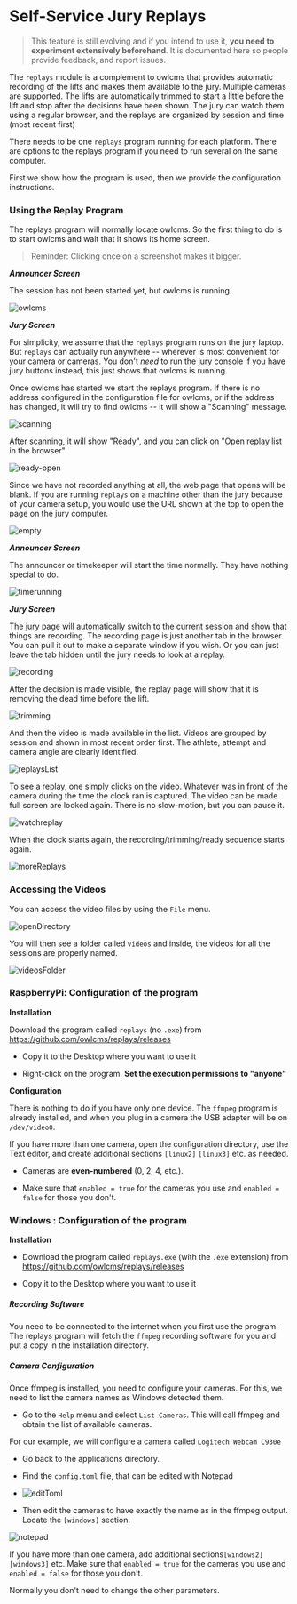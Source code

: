 # Self-Service Jury Replays

> This feature is still evolving and if you intend to use it, **you need to experiment extensively beforehand**.  It is documented here so people provide feedback, and report issues.

The `replays` module is a complement to owlcms that provides automatic recording of the lifts and makes them available to the jury.  Multiple cameras are supported. The lifts are automatically trimmed to start a little before the lift and stop after the decisions have been shown.  The jury can watch them using a regular browser, and the replays are organized by session and time (most recent first)

There needs to be one `replays` program running for each platform.   There are options to the replays program if you need to run several on the same computer.

First we show how the program is used, then we provide the configuration instructions.

### Using the Replay Program

The replays program will normally locate owlcms.  So the first thing to do is to start owlcms and wait that it shows its home screen.

> Reminder: Clicking once on a screenshot makes it bigger.

***Announcer Screen***

The session has not been started yet, but owlcms is running.

![owlcms](nimg/4100replays/owlcms.png)

***Jury Screen***

For simplicity, we assume that the `replays` program runs on the jury laptop.  But `replays` can actually run anywhere -- wherever is most convenient for your camera or cameras.  You don't *need* to run the jury console if you have jury buttons instead, this just shows that owlcms is running.

Once owlcms has started  we start the replays program.  If there is no address configured in the configuration file for owlcms, or if the address has changed, it will try to find owlcms -- it will show a "Scanning" message.  

![scanning](nimg/4100replays/scanning.png)

After scanning, it will show "Ready", and you can click on "Open replay list in the browser"

![ready-open](nimg/4100replays/ready-open.png)

Since we have not recorded anything at all, the web page that opens will be blank.  If you are running `replays` on a machine other than the jury because of your camera setup, you would use the URL shown at the top to open the page on the jury computer.

![empty](nimg/4100replays/empty.png)

***Announcer Screen***

The announcer or timekeeper will start the time normally.  They have nothing special to do.

![timerunning](nimg/4100replays/timerunning.png)

***Jury Screen***

The jury page will automatically switch to the current session and show that things are recording.  The recording page is just another tab in the browser.  You can pull it out to make a separate window if you wish. Or you can just leave the tab hidden until the jury needs to look at a replay.

![recording](nimg/4100replays/recording.png)

After the decision is made visible, the replay page will show that it is removing the dead time before the lift.

![trimming](nimg/4100replays/trimming.png)

And then the video is made available in the list.  Videos are grouped by session and shown in most recent order first.  The athlete, attempt and camera angle are clearly identified.

![replaysList](nimg/4100replays/replaysList.png)

To see a replay, one simply clicks on the video.  Whatever was in front of the camera during the time the clock ran is captured.  The video can be made full screen are looked again.  There is no slow-motion, but you can pause it.

![watchreplay](nimg/4100replays/watchreplay.png)

When the clock starts again, the recording/trimming/ready sequence starts again.

![moreReplays](nimg/4100replays/moreReplays.png)

### Accessing the Videos

You can access the video files by using the `File` menu.

![openDirectory](nimg/4100replays/openDirectory.png)

You will then see a folder called `videos` and inside, the videos for all the sessions are properly named.

![videosFolder](nimg/4100replays/videosFolder.png)

### RaspberryPi: Configuration of the program

**Installation** 

Download the program called `replays` (no `.exe`) from https://github.com/owlcms/replays/releases

- Copy it to the Desktop where you want to use it

- Right-click on the program.  **Set the execution permissions to "anyone"**

**Configuration**

There is nothing to do if you have only one device.  The `ffmpeg` program is already installed, and when you plug in a camera  the USB adapter will be on `/dev/video0`.

If you have more than one camera, open the configuration directory, use the Text editor, and create additional sections `[linux2]` `[linux3]` etc. as needed. 

- Cameras are **even-numbered** (0, 2, 4, etc.). 

- Make sure that `enabled = true` for the cameras you use and `enabled = false` for those you don't.

### Windows : Configuration of the program

**Installation** 

- Download the program called `replays.exe` (with the `.exe` extension) from https://github.com/owlcms/replays/releases

- Copy it to the Desktop where you want to use it


##### Recording Software

You need to be connected to the internet when you first use the program.  The replays program will fetch the `ffmpeg` recording software for you and put a copy in the installation directory.

##### Camera Configuration

Once ffmpeg is installed, you need to configure your cameras.   For this, we need to list the camera names as Windows detected them.

- Go to the `Help` menu and select `List Cameras`.  This will call ffmpeg and obtain the list of available cameras.

For our example, we will configure a camera called `Logitech Webcam C930e`

- Go back to the applications directory.


- Find the `config.toml` file, that can be edited with Notepad

- ![editToml](nimg/4100replays/editToml.png)

- Then edit the cameras to have exactly the name as in the ffmpeg output.   Locate the `[windows]` section.


![notepad](nimg/4100replays/notepad.png)

If you have more than one camera,  add additional sections`[windows2]` `[windows3]`  etc.  Make sure that `enabled = true` for the cameras you use and `enabled = false` for those you don't.

Normally you don't need to change the other parameters.

